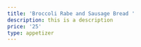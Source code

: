 ```yaml
---
title: 'Broccoli Rabe and Sausage Bread '
description: this is a description
price: '25'
type: appetizer
---
```


